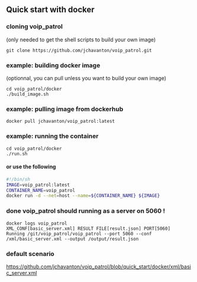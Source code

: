## Quick start with docker


### cloning voip_patrol 
(only needed to get the shell scripts to build your own image)
```
git clone https://github.com/jchavanton/voip_patrol.git
```

### example: building docker image
(optionnal, you can pull unless you want to build your own image)
```
cd voip_patrol/docker
./build_image.sh
```

### example: pulling image from dockerhub
```
docker pull jchavanton/voip_patrol:latest
```

### example: running the container
```
cd voip_patrol/docker
./run.sh
```
#### or use the following
```bash
#!/bin/sh                                                                                                                                                                                                   
IMAGE=voip_patrol:latest
CONTAINER_NAME=voip_patrol
docker run -d --net=host --name=${CONTAINER_NAME} ${IMAGE}
```


### done voip_patrol should running as a server on 5060 !
```
docker logs voip_patrol
XML_CONF[basic_server.xml] RESULT FILE[result.json] PORT[5060]
Running /git/voip_patrol/voip_patrol --port 5060 --conf /xml/basic_server.xml --output /output/result.json
```

### default scenario 
https://github.com/jchavanton/voip_patrol/blob/quick_start/docker/xml/basic_server.xml
